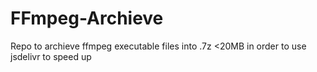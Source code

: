 # FFmpeg-Archieve
Repo to archieve ffmpeg executable files into .7z &lt;20MB in order to use jsdelivr to speed up
